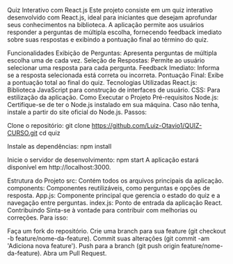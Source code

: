 Quiz Interativo com React.js
Este projeto consiste em um quiz interativo desenvolvido com React.js, ideal para iniciantes que desejam aprofundar seus conhecimentos na biblioteca. A aplicação permite aos usuários responder a perguntas de múltipla escolha, fornecendo feedback imediato sobre suas respostas e exibindo a pontuação final ao término do quiz.

Funcionalidades
Exibição de Perguntas: Apresenta perguntas de múltipla escolha uma de cada vez.
Seleção de Respostas: Permite ao usuário selecionar uma resposta para cada pergunta.
Feedback Imediato: Informa se a resposta selecionada está correta ou incorreta.
Pontuação Final: Exibe a pontuação total ao final do quiz.
Tecnologias Utilizadas
React.js: Biblioteca JavaScript para construção de interfaces de usuário.
CSS: Para estilização da aplicação.
Como Executar o Projeto
Pré-requisitos
Node.js: Certifique-se de ter o Node.js instalado em sua máquina. Caso não tenha, instale a partir do site oficial do Node.js.
Passos:

Clone o repositório:
git clone https://github.com/Luiz-Otavio1/QUIZ-CURSO.git
cd quiz

Instale as dependências:
npm install

Inicie o servidor de desenvolvimento:
npm start
A aplicação estará disponível em http://localhost:3000.

Estrutura do Projeto
src: Contém todos os arquivos principais da aplicação.
components: Componentes reutilizáveis, como perguntas e opções de resposta.
App.js: Componente principal que gerencia o estado do quiz e a navegação entre perguntas.
index.js: Ponto de entrada da aplicação React.
Contribuindo
Sinta-se à vontade para contribuir com melhorias ou correções. Para isso:

Faça um fork do repositório.
Crie uma branch para sua feature (git checkout -b feature/nome-da-feature).
Commit suas alterações (git commit -am 'Adiciona nova feature').
Push para a branch (git push origin feature/nome-da-feature).
Abra um Pull Request.